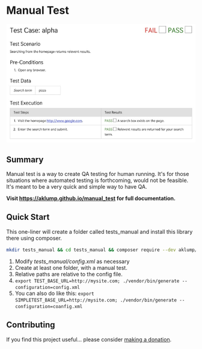 # Manual Test

![Manual Test](images/manual-test.jpg)

## Summary

Manual test is a way to create QA testing for human running.  It's for those situations where automated testing is forthcoming, would not be feasible.  It's meant to be a very quick and simple way to have QA.

**Visit <https://aklump.github.io/manual_test> for full documentation.**

## Quick Start

This one-liner will create a folder called tests_manual and install this library there using composer.

```bash
mkdir tests_manual && cd tests_manual && composer require --dev aklump/manual-test && cp ./vendor/aklump/manual-test/examples/config.xml .
```

1. Modify _tests_manual/config.xml_ as necessary
1. Create at least one folder, with a manual test.
1. Relative paths are relative to the config file.
1. `export TEST_BASE_URL=http://mysite.com; ./vendor/bin/generate --configuration=config.xml`
1. You can also do like this: `export SIMPLETEST_BASE_URL=http://mysite.com; ./vendor/bin/generate --configuration=coanfig.xml`

## Contributing

If you find this project useful... please consider [making a donation](https://www.paypal.com/cgi-bin/webscr?cmd=_s-xclick&hosted_button_id=4E5KZHDQCEUV8&item_name=Gratitude%20for%20aklump%2Fmanual_test).
